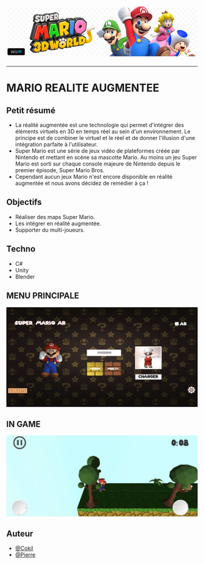 <h1 align="center">
  <img src="./Assets/header.jpg" alt="Mario" />
</h1>

---

# MARIO REALITE AUGMENTEE

## Petit résumé

- La réalité augmentée est une technologie qui permet d'intégrer des éléments virtuels en 3D en temps réel au sein d'un environnement. Le principe est de combiner le virtuel et le réel et de donner l'illusion d'une intégration parfaite à l'utilisateur.
- Super Mario est une série de jeux vidéo de plateformes créée par Nintendo et mettant en scène sa mascotte Mario. Au moins un jeu Super Mario est sorti sur chaque console majeure de Nintendo depuis le premier épisode, Super Mario Bros.
- Cependant aucun jeux Mario n'est encore disponible en réalité augmentée et nous avons décidez de remédier à ça !

## Objectifs

- Réaliser des maps Super Mario.
- Les intégrer en réalité augmentée.
- Supporter du multi-joueurs.

## Techno

- C#
- Unity
- Blender

## MENU PRINCIPALE
<img src="./Assets/UI.png" alt="Redicube" />

## IN GAME
<img src="./Assets/ingame.png" alt="Redicube" />

## Auteur

- [@Cokil](https://github.com/super-cokil)
- [@Pierre](https://github.com/Pierre-Portfolio)
